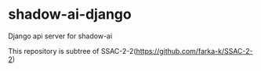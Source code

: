 # shadow-ai-django
Django api server for shadow-ai

This repository is subtree of SSAC-2-2(https://github.com/farka-k/SSAC-2-2)
